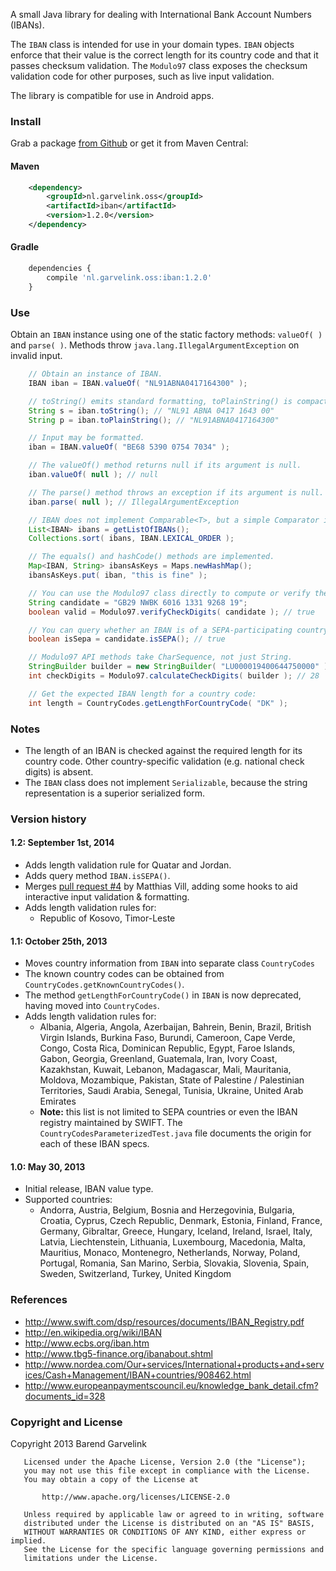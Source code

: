 A small Java library for dealing with International Bank Account Numbers (IBANs).

The `IBAN` class is intended for use in your domain types. `IBAN` objects enforce that their value is the correct length
for its country code and that it passes checksum validation. The `Modulo97` class exposes the checksum validation code
for other purposes, such as live input validation.

The library is compatible for use in Android apps.

### Install

Grab a package [from Github][download] or get it from Maven Central:

#### Maven

```xml
    <dependency>
        <groupId>nl.garvelink.oss</groupId>
        <artifactId>iban</artifactId>
        <version>1.2.0</version>
    </dependency>
```

#### Gradle

```javascript
    dependencies {
        compile 'nl.garvelink.oss:iban:1.2.0'
    }
```

[download]: https://github.com/barend/java-iban/releases

### Use

Obtain an `IBAN` instance using one of the static factory methods: `valueOf( )` and `parse( )`. Methods throw
`java.lang.IllegalArgumentException` on invalid input.

```java
    // Obtain an instance of IBAN.
    IBAN iban = IBAN.valueOf( "NL91ABNA0417164300" );

    // toString() emits standard formatting, toPlainString() is compact.
    String s = iban.toString(); // "NL91 ABNA 0417 1643 00"
    String p = iban.toPlainString(); // "NL91ABNA0417164300"

    // Input may be formatted.
    iban = IBAN.valueOf( "BE68 5390 0754 7034" );

    // The valueOf() method returns null if its argument is null.
    iban.valueOf( null ); // null

    // The parse() method throws an exception if its argument is null.
    iban.parse( null ); // IllegalArgumentException

    // IBAN does not implement Comparable<T>, but a simple Comparator is provided.
    List<IBAN> ibans = getListOfIBANs();
    Collections.sort( ibans, IBAN.LEXICAL_ORDER );

    // The equals() and hashCode() methods are implemented.
    Map<IBAN, String> ibansAsKeys = Maps.newHashMap();
    ibansAsKeys.put( iban, "this is fine" );

    // You can use the Modulo97 class directly to compute or verify the check digits on an input.
    String candidate = "GB29 NWBK 6016 1331 9268 19";
    boolean valid = Modulo97.verifyCheckDigits( candidate ); // true

    // You can query whether an IBAN is of a SEPA-participating country
    boolean isSepa = candidate.isSEPA(); // true

    // Modulo97 API methods take CharSequence, not just String.
    StringBuilder builder = new StringBuilder( "LU000019400644750000" );
    int checkDigits = Modulo97.calculateCheckDigits( builder ); // 28

    // Get the expected IBAN length for a country code:
    int length = CountryCodes.getLengthForCountryCode( "DK" );
```

### Notes

* The length of an IBAN is checked against the required length for its country code. Other country-specific
  validation (e.g. national check digits) is absent.
* The `IBAN` class does not implement `Serializable`, because the string representation is a superior serialized form.

### Version history

#### 1.2: September 1st, 2014

* Adds length validation rule for Quatar and Jordan.
* Adds query method `IBAN.isSEPA()`.
* Merges [pull request #4][pr4] by Matthias Vill, adding some hooks to aid interactive input validation & formatting.
* Adds length validation rules for:
  * Republic of Kosovo, Timor-Leste

[pr4]: https://github.com/barend/java-iban/pull/4

#### 1.1: October 25th, 2013

* Moves country information from `IBAN` into separate class `CountryCodes`
* The known country codes can be obtained from `CountryCodes.getKnownCountryCodes()`.
* The method `getLengthForCountryCode()` in `IBAN` is now deprecated, having moved into `CountryCodes`.
* Adds length validation rules for:
  * Albania, Algeria, Angola, Azerbaijan, Bahrein, Benin, Brazil, British Virgin Islands, Burkina Faso,
    Burundi, Cameroon, Cape Verde, Congo, Costa Rica, Dominican Republic, Egypt, Faroe Islands, Gabon,
    Georgia, Greenland, Guatemala, Iran, Ivory Coast, Kazakhstan, Kuwait, Lebanon, Madagascar, Mali,
    Mauritania, Moldova, Mozambique, Pakistan, State of Palestine / Palestinian Territories, Saudi Arabia,
    Senegal, Tunisia, Ukraine, United Arab Emirates
  * **Note:** this list is not limited to SEPA countries or even the IBAN registry maintained by SWIFT. The
    `CountryCodesParameterizedTest.java` file documents the origin for each of these IBAN specs.

#### 1.0: May 30, 2013

* Initial release, IBAN value type.
* Supported countries:
  * Andorra, Austria, Belgium, Bosnia and Herzegovinia, Bulgaria, Croatia, Cyprus, Czech Republic,
    Denmark, Estonia, Finland, France, Germany, Gibraltar, Greece, Hungary, Iceland, Ireland,
    Israel, Italy, Latvia, Liechtenstein, Lithuania, Luxembourg, Macedonia, Malta, Mauritius, Monaco,
    Montenegro, Netherlands, Norway, Poland, Portugal, Romania, San Marino, Serbia, Slovakia, Slovenia,
    Spain, Sweden, Switzerland, Turkey, United Kingdom

### References

 * http://www.swift.com/dsp/resources/documents/IBAN_Registry.pdf
 * http://en.wikipedia.org/wiki/IBAN
 * http://www.ecbs.org/iban.htm
 * http://www.tbg5-finance.org/ibanabout.shtml
 * http://www.nordea.com/Our+services/International+products+and+services/Cash+Management/IBAN+countries/908462.html
 * http://www.europeanpaymentscouncil.eu/knowledge_bank_detail.cfm?documents_id=328

### Copyright and License

Copyright 2013 Barend Garvelink

```none
   Licensed under the Apache License, Version 2.0 (the "License");
   you may not use this file except in compliance with the License.
   You may obtain a copy of the License at

       http://www.apache.org/licenses/LICENSE-2.0

   Unless required by applicable law or agreed to in writing, software
   distributed under the License is distributed on an "AS IS" BASIS,
   WITHOUT WARRANTIES OR CONDITIONS OF ANY KIND, either express or implied.
   See the License for the specific language governing permissions and
   limitations under the License.
```
